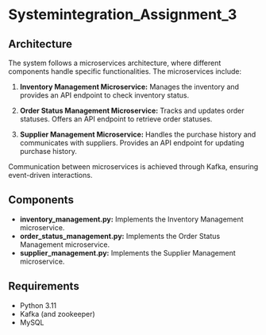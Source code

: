 # Systemintegration_Assignment_3

## Architecture

The system follows a microservices architecture, where different components handle specific functionalities. The microservices include:

1. **Inventory Management Microservice:** Manages the inventory and provides an API endpoint to check inventory status.

2. **Order Status Management Microservice:** Tracks and updates order statuses. Offers an API endpoint to retrieve order statuses.

3. **Supplier Management Microservice:** Handles the purchase history and communicates with suppliers. Provides an API endpoint for updating purchase history.

Communication between microservices is achieved through Kafka, ensuring event-driven interactions.

## Components

- **inventory_management.py:** Implements the Inventory Management microservice.
- **order_status_management.py:** Implements the Order Status Management microservice.
- **supplier_management.py:** Implements the Supplier Management microservice.

## Requirements

- Python 3.11
- Kafka (and zookeeper)
- MySQL

